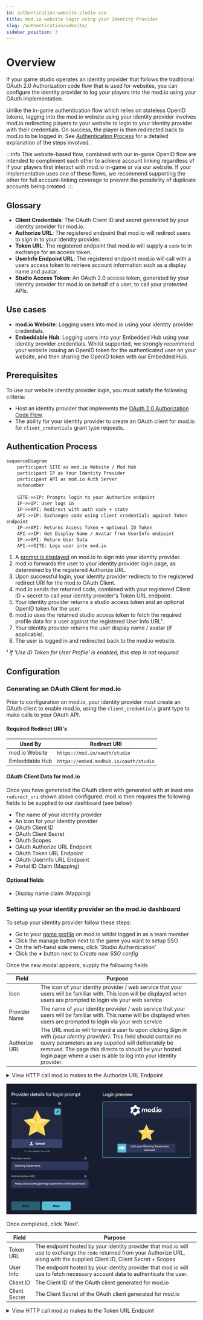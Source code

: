 ```yaml
---
id: authentication-website-studio-sso
title: mod.io website login using your Identity Provider
slug: /authentication/website/
sidebar_position: 3
---
```


# Overview

If your game studio operates an identity provider that follows the traditional OAuth 2.0 Authorization code flow that is used for websites, you can configure the identity provider to log your players into the mod.io using your OAuth implementation.

Unlike the in-game authentication flow which relies on stateless OpenID tokens, logging into the mod.io website using your identity provider involves mod.io redirecting players to your website to login to your identity provider with their credentials. On success, the player is then redirected back to mod.io to be logged in. See [Authentication Process](#authentication-process) for a detailed explanation of the steps involved.

:::info 
This website-based flow, combined with our in-game OpenID flow are intended to compliment each other to achieve account linking regardless of if your players first interact with mod.io in-game or via our website. If your implementation uses one of these flows, we recommend supporting the other for full account-linking coverage to prevent the possibility of duplicate accounts being created.
:::

## Glossary

- **Client Credentials**: The OAuth Client ID and secret generated by your identity provider for mod.io.
- **Authorize URL**: The registered endpoint that mod.io will redirect users to sign in to your identity provider.
- **Token URL**: The registered endpoint that mod.io will supply a `code` to in exchange for an access token.
- **UserInfo Endpoint URL**: The registered endpoint mod.io will call with a users access token to retrieve account information such as a display name and avatar.
- **Studio Access Token**: An OAuth 2.0 access token, generated by your identity provider for mod.io on behalf of a user, to call your protected APIs.

## Use cases

- **mod.io Website**: Logging users into mod.io using your identity provider credentials.
- **Embeddable Hub**: Logging users into your Embedded Hub using your identity provider credentials. Whilst supported, we strongly recommend your website issuing an OpenID token for the authenticated user on your website, and then sharing the OpenID token with our Embedded Hub.

## Prerequisites

To use our website identity provider login, you must satisfy the following criteria:

- Host an identity provider that implements the [OAuth 2.0 Authorization Code Flow](https://openid.net/specs/openid-connect-core-1_0.html).
- The ability for your identity provider to create an OAuth client for mod.io for `client_credentials` grant type requests.

## Authentication Process

```mermaid
sequenceDiagram
    participant SITE as mod.io Website / Mod Hub
    participant IP as Your Identity Provider
    participant API as mod.io Auth Server
    autonumber
    
    SITE->>IP: Prompts login to your Authorize endpoint
    IP->>IP: User logs in
    IP->>API: Redirect with auth code + state
    API->>IP: Exchanges code using client credentials against Token endpoint
    IP->>API: Returns Access Token + optional ID Token
    API->>IP: Get Display Name / Avatar from UserInfo endpoint
    IP->>API: Return User Data
    API->>SITE: Logs user into mod.io
```

1. A [prompt is displayed](#prompting-users-to-login) on mod.io to sign into your identity provider.
2. mod.io forwards the user to your identity provider login page, as determined by the registered Authorize URL.
3. Upon successful login, your identity provider redirects to the registered redirect URI for the mod.io OAuth Client.
4. mod.io sends the returned code, combined with your registered Client ID + secret to call your identity provider's Token URL endpoint.
5. Your identity provider returns a studio access token and an optional OpenID token for the user.
6. mod.io uses the returned studio access token to fetch the required profile data for a user against the registered User Info URL¹.
7. Your identity provider returns the user display name / avatar (if applicable).
8. The user is logged in and redirected back to the mod.io website.

¹ _If 'Use ID Token for User Profile' is enabled, this step is not required._

## Configuration

### Generating an OAuth Client for mod.io

Prior to configuration on mod.io, your identity provider must create an OAuth client to enable mod.io, using the `client_credentials` grant type to make calls to your OAuth API.

#### Required Redirect URI's

| **Used By** | **Redirect URI** |
|--------------------------|-----------------------------|
| mod.io Website | `https://mod.io/oauth/studio` |
| Embeddable Hub | `https://embed.modhub.io/oauth/studio` |

#### OAuth Client Data for mod.io

Once you have generated the OAuth client with generated with at least one `redirect_uri` shown above configured. mod.io then requires the following fields to be supplied to our dashboard (see below)

- The name of your identity provider
- An icon for your identity provider
- OAuth Client ID
- OAuth Client Secret
- OAuth Scopes
- OAuth Authorize URL Endpoint
- OAuth Token URL Endpoint
- OAuth UserInfo URL Endpoint
- Portal ID Claim (Mapping)

#### Optional fields

- Display name claim (Mapping)

### Setting up your identity provider on the mod.io dashboard

To setup your identity provider follow these steps:

- Go to your [game profile](https://mod.io/content#games) on mod.io whilst logged in as a team member
- Click the manage button next to the game you want to setup SSO
- On the left-hand side menu, click 'Studio Authentication'
- Click the **+** button next to _Create new SSO config_

Once the new modal appears, supply the following fields

| **Field** | **Purpose** |
|--------------------------|-----------------------------|
| Icon | The icon of your identity provider / web service that your users will be familiar with. This icon will be displayed when users are prompted to login via your web service |
| Provider Name | The name of your identity provider / web service that your users will be familiar with. This name will be displayed when users are prompted to login via your web service |
| Authorize URL | The URL mod.io will forward a user to upon clicking _Sign in with &#123;your identity provider&#125;_. This field should contain no query parameters as any supplied will deliberately be removed. The page this directs to should be your hosted login page where a user is able to log into your identity provider. | 

<details>
<summary>View HTTP call mod.io makes to the Authorize URL Endpoint</summary>
<p>
```
GET {your-registered-authorize-url-endpoint.com}
    ?client_id={registered-client-id}
    &scope={registered-scopes}
    &redirect_uri=https://mod.io/oauth/studio
    &response_type=code
    &state=c3306a41-b7e4-412f-b78e-7477c79b60b5
```

The state parameter is generated dynamically by mod.io, your system must forward the supplied state back to mod.io on redirect to prevent man-in-the-middle attacks.
</p>
</details>

![Page 1 Demo](images/web-sso-setup-page-1.png)

Once completed, click 'Next'.

| **Field** | **Purpose** |
|--------------------------|-----------------------------|
| Token URL | The endpoint hosted by your identity provider that mod.io will use to exchange the `code` returned from your Authorize URL, along with the supplied Client ID, Client Secret + Scopes |
| User Info | The endpoint hosted by your identity provider that mod.io will use to fetch necessary account data to authenticate the user. |
| Client ID | The Client ID of the OAuth client generated for mod.io | 
| Client Secret | The Client Secret of the OAuth client generated for mod.io | 

<details>
<summary>View HTTP call mod.io makes to the Token URL Endpoint</summary>
<p>
```
POST {your-registered-token-endpoint}
Content-Type: application/x-www-form-urlencoded
User-Agent: ModioSSO/1.0

grant_type=authorization_code
&client_id={registered-client-id}
&client_secret={registered-client-secret}
&redirect_uri=https://mod.io/oauth/studio
&code={authorization-code-returned-on-redirect}
```
</p>
</details>
<details>
<summary>View HTTP call mod.io makes to the User Info URL Endpoint (if applicable)</summary>
<p>
```
GET {your-registered-user-info-endpoint}
User-Agent: ModioSSO/1.0
Authorization: Bearer {access-token-from-token-endpoint}
Accept: application/json
```
</p>
</details>

![Page 2 Demo](images/web-sso-setup-page-2.png)

Once completed, click 'Next'.

| **Field** | **Purpose** |
|--------------------------|-----------------------------|
| Display name claim | _Optional_. The name of the key in your User Info endpoint response that contains the users display name. Leave blank if you do not wish to transfer the users display name but it is recommended. |
| Portal ID Claim | The name of the key in your User Info endpoint response that contains the users _unique user ID_. Note: If you are implementing OpenID authentication, this must be the same value that is returned in the `sub` claim of the ID Token. |
| Scopes | The OAuth scopes mod.io will pass to your Token endpoint when requesting a studio access token. These scopes are associated with your identity provider access tokens and not mod.io. At a minimum, you should supply the scope that allows mod.io to fetch the users profile (i.e. `read_profile`) otherwise authentication requests fail. | 

![Page 3 Demo](images/web-sso-setup-page-3.png)

Once completed, click 'Next'.

A confirmation page will now display a summary of all the endpoints configured and a high-level overview of how the authentication flow will be handled.

![Page 4 Demo](images/web-sso-setup-page-4.png)

Once everything is correct and ready, click 'Create config'.

## Prompting users to login

Once your config has been saved, we are now ready to prompt users to log into mod.io using your configured identity provider. There are two ways in-which users are prompted to login:

- **Manual**: Link to mod.io to your game profile the `?portal=studio` query parameter in the URL. `i.e. https://mod.io/g/my-game?portal=studio`. If a user is directed to this page and already has a linked account with your identity provider, the modal will not be displayed.
- **Automatic**: When a user attempts to do a _write_ action, such as subscribing to a mod, publishing a mod, rating a mod. The prompt will be displayed _if_ the user does not already have their mod.io account linked to your identity provider.

![Unlink account](images/web-sso-prompt-example.png)

After a successful login against your identity provider and a redirect back to mod.io, the user is then logged into mod.io with a mod.io account, with a 'link' now existing between their base mod.io account and your identity platform.

:::info
mod.io will soon allow the automated functionality listed above only to be triggered via a manual check on the config dashboard above. In the meantime if you wish to not have the user prompted on write actions, you will need to remove your config from your game.
:::

## Unlinking a mod.io account from your identity provider

### Player-initiated unlinking

mod.io users will have the option at any time to remove the link between their mod.io account and your identity provider. A player can remove an account link by doing the following:

1. While logged in, clicking their avatar in the bottom left-hand corner.
2. Click 'General Settings' from the menu that slides out.
3. Click 'Linked Accounts' from the menu on the left-hand side.

The user will then be shown all first party portals, such as Steam, Xbox Live, etc - as well as any connected identity providers by registered games on mod.io.

![Unlink account example](images/web-sso-unlink-account.png)

Once an account link to a identity provider belonging to a game has been unlinked, they cannot be reconnected via this dashboard. Instead, users must then re-link their mod.io account to your identity provide [via the prompt options](#prompting-users-to-login) above.

### Studio-initiated unlinking

There may be instances where a studio needs to programmatically remove the link between a players mod.io account and your identity provider, such as when a player requests an account deletion. In such cases, it's crucial to integrate our S2S (Service to Service) API into your automated processes to ensure the removal of orphaned identity provider connections associated with mod.io accounts. Please refer to the endpoint below for S2S-facilitated connection removal to which you must use [S2S Authentication](/authentication/s2s/) to accomplish.

#### Request

`DELETE https://g-{your-game-id}.modapi.io/v1/s2s/connections/{identity-provider-id}`

##### Headers

Header|Type|Required|Description
---|---|---|---|
Authorization|string|true|The valid service token created with your OAuth Credentials.

##### Path Parameters

Parameter|Type|Required|Description
---|---|---|---|
identity-provider-id|string|true|The unique ID of the player as understood by your identity provider, this should be the same field that is supplied to us in the `sub` claim for OIDC authentication, and the ID field for web-based OAuth 2 authentication. As an example, if your identity provider uses UUID's for player ID's, and those values are what is shared with mod.io via your implementation, then mod.io expects the same value to this endpoint.

```
POST https://g-{your-game-id}.modapi.io/v1/s2s/connections/{identity-provider-id} HTTP/1.1
Content-Type: application/x-www-form-urlencoded
Accept: application/json
Authorization: Bearer {service-token}
Content-Type: application/json
```

#### Response

```json
204 No Content
```

Upon success, to re-establish an account link you must initiate the in-game [OpenID](/authentication/openid/) or web-based [OAuth 2](/authentication/website/) flow again.

## Error Reference

| **Error Ref** | **Meaning** |
|--------------------------|-----------------------------|
| 11114 | The OAuth configuration in your games dashboard has not been completed. |
| 11115 | The `state` parameter returned from the Authorize URL endpoint redirect is invalid |
| 11116 | The `access_token` field returned the Token URL endpoint is either missing, or not in the expected data type (string). |
| 11117 | The `expires_in` field returned the Token URL endpoint is either missing or invalid (non-integer). |
| 11118 | The `token_type` field returned the Token URL endpoint is either missing or not the expected value `Bearer` (case-insensitive). |
| 11121 | The expected field from the User Info URL endpoint which maps to the users ID for your identity provider could not be obtained. |
